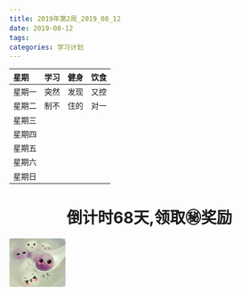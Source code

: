 ```yaml
---
title: 2019年第2周_2019_08_12
date: 2019-08-12
tags:
categories: 学习计划
---
```


<!-- 星期|码砖总结|阅读|英语学习|健身|杂类学习|总结-->
<!--:-----------|:------------|:--------|:---------|:---------|:---------|:----------->
<!--星期一| | | |✔| | |-->
<!--星期二| | | | | | |-->
<!--星期三| | | | | | |-->
<!--星期四| | | | | | |-->
<!--星期五| | | | | | |-->
<!--星期六| | | | | | |-->
<!--星期日| | | | | | |-->
<!--总计| | | | | | |-->
<!-- 个人好. 嗯,可能也就只有你吧~ -->
星期|学习|健身|饮食
:----|:----------:|:----------:|:----------:
星期一|突然|发现|又控| 
星期二|制不|住的|对一| 
星期三| | | | 
星期四| | | |  
星期五| | | |  
星期六| | | |  
星期日| | | |  
# <center>倒计时68天,领取㊙️奖励</center>


<!--![](../images/head.png)-->
<!--<img src="../images/head.png" width = 20% height = 20% />-->

<img src="../images/tangyuan.png" width = 20% height = 20% />
